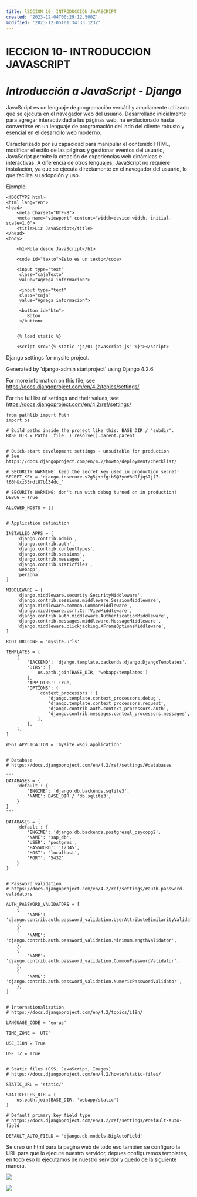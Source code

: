 ```yaml
---
title: lECCION 10- INTRODUCCION JAVASCRIPT
created: '2023-12-04T00:29:12.500Z'
modified: '2023-12-05T01:34:33.123Z'
---
```


# lECCION 10- INTRODUCCION JAVASCRIPT

# *Introducción a JavaScript - Django*
  
JavaScript es un lenguaje de programación versátil y ampliamente utilizado que se ejecuta en el navegador web del usuario. Desarrollado inicialmente para agregar interactividad a las páginas web, ha evolucionado hasta convertirse en un lenguaje de programación del lado del cliente robusto y esencial en el desarrollo web moderno.

Caracterizado por su capacidad para manipular el contenido HTML, modificar el estilo de las páginas y gestionar eventos del usuario, JavaScript permite la creación de experiencias web dinámicas e interactivas. A diferencia de otros lenguajes, JavaScript no requiere instalación, ya que se ejecuta directamente en el navegador del usuario, lo que facilita su adopción y uso.

Ejemplo:
```
<!DOCTYPE html>
<html lang="en">
<head>
    <meta charset="UTF-8">
    <meta name="viewport" content="width=device-width, initial-scale=1.0">
    <title>Liz JavaScript</title>
</head>
<body>

    <h1>Hola desde JavaScript</h1>

    <code id="texto">Esto es un texto</code>

    <input type="text"
     class="cajaTexto" 
     value="Agrega informacion">
    
     <input type="text"
     class="caja" 
     value="Agrega informacion">
    
     <button id="btn">
        Boton
     </button>


    {% load static %}

    <script src="{% static 'js/01-javascript.js' %}"></script>
```

Django settings for mysite project.

Generated by 'django-admin startproject' using Django 4.2.6.

For more information on this file, see
https://docs.djangoproject.com/en/4.2/topics/settings/

For the full list of settings and their values, see
https://docs.djangoproject.com/en/4.2/ref/settings/
```
from pathlib import Path
import os

# Build paths inside the project like this: BASE_DIR / 'subdir'.
BASE_DIR = Path(__file__).resolve().parent.parent


# Quick-start development settings - unsuitable for production
# See https://docs.djangoproject.com/en/4.2/howto/deployment/checklist/

# SECURITY WARNING: keep the secret key used in production secret!
SECRET_KEY = 'django-insecure-v2g5j+hfgib&@3yn#8d9fjq$7j(7-l60h&xz33rdl87b134dc_'

# SECURITY WARNING: don't run with debug turned on in production!
DEBUG = True

ALLOWED_HOSTS = []


# Application definition

INSTALLED_APPS = [
    'django.contrib.admin',
    'django.contrib.auth',
    'django.contrib.contenttypes',
    'django.contrib.sessions',
    'django.contrib.messages',
    'django.contrib.staticfiles',
    'webapp',
    'persona'
]

MIDDLEWARE = [
    'django.middleware.security.SecurityMiddleware',
    'django.contrib.sessions.middleware.SessionMiddleware',
    'django.middleware.common.CommonMiddleware',
    'django.middleware.csrf.CsrfViewMiddleware',
    'django.contrib.auth.middleware.AuthenticationMiddleware',
    'django.contrib.messages.middleware.MessageMiddleware',
    'django.middleware.clickjacking.XFrameOptionsMiddleware',
]

ROOT_URLCONF = 'mysite.urls'

TEMPLATES = [
    {
        'BACKEND': 'django.template.backends.django.DjangoTemplates',
        'DIRS': [
            os.path.join(BASE_DIR, 'webapp/templates')
        ],
        'APP_DIRS': True,
        'OPTIONS': {
            'context_processors': [
                'django.template.context_processors.debug',
                'django.template.context_processors.request',
                'django.contrib.auth.context_processors.auth',
                'django.contrib.messages.context_processors.messages',
            ],
        },
    },
]

WSGI_APPLICATION = 'mysite.wsgi.application'


# Database
# https://docs.djangoproject.com/en/4.2/ref/settings/#databases

"""
DATABASES = {
    'default': {
        'ENGINE': 'django.db.backends.sqlite3',
        'NAME': BASE_DIR / 'db.sqlite3',
    }
}
"""

DATABASES = {
    'default': {
        'ENGINE': 'django.db.backends.postgresql_psycopg2',
        'NAME': 'sap_db',
        'USER': 'postgres',
        'PASSWORD': '12345',
        'HOST': 'localhost',
        'PORT': '5432'
    }
}


# Password validation
# https://docs.djangoproject.com/en/4.2/ref/settings/#auth-password-validators

AUTH_PASSWORD_VALIDATORS = [
    {
        'NAME': 'django.contrib.auth.password_validation.UserAttributeSimilarityValidator',
    },
    {
        'NAME': 'django.contrib.auth.password_validation.MinimumLengthValidator',
    },
    {
        'NAME': 'django.contrib.auth.password_validation.CommonPasswordValidator',
    },
    {
        'NAME': 'django.contrib.auth.password_validation.NumericPasswordValidator',
    },
]


# Internationalization
# https://docs.djangoproject.com/en/4.2/topics/i18n/

LANGUAGE_CODE = 'en-us'

TIME_ZONE = 'UTC'

USE_I18N = True

USE_TZ = True


# Static files (CSS, JavaScript, Images)
# https://docs.djangoproject.com/en/4.2/howto/static-files/

STATIC_URL = 'static/'

STATICFILES_DIR = (
    os.path.join(BASE_DIR, 'webapp/static')
)

# Default primary key field type
# https://docs.djangoproject.com/en/4.2/ref/settings/#default-auto-field

DEFAULT_AUTO_FIELD = 'django.db.models.BigAutoField'
```

Se creo un html para la pagina web de todo eso tambien se configuro la URL para que lo ejecute nuestro servidor, depues configuramos templates, en todo eso lo ejecutamos de nuestro servidor y quedo de la siguiente manera.


![](@attachment/Clipboard_2023-12-04-09-42-27.png)

![](@attachment/Clipboard_2023-12-04-09-42-48.png)
